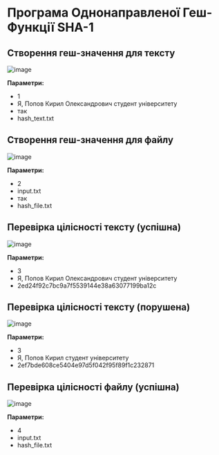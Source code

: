 # Програма Однонаправленої Геш-Функції SHA-1

## Створення геш-значення для тексту

![image](https://github.com/user-attachments/assets/7c87d352-1a1c-4091-b13e-70ccb8090c9a)

**Параметри:**
- 1
- Я, Попов Кирил Олександрович студент університету
- так
- hash_text.txt

## Створення геш-значення для файлу

![image](https://github.com/user-attachments/assets/b50371f9-e825-47e4-9433-d96828f2e614)

**Параметри:**
- 2
- input.txt
- так
- hash_file.txt

## Перевірка цілісності тексту (успішна)

![image](https://github.com/user-attachments/assets/f1c134be-e61c-46e2-a844-f67d32fd3b1e)

**Параметри:**
- 3
- Я, Попов Кирил Олександрович студент університету
- 2ed24f92c7bc9a7f5539144e38a63077199ba12c

## Перевірка цілісності тексту (порушена)

![image](https://github.com/user-attachments/assets/89ac6e7a-b737-4aee-9a9e-137cf228a3c5)

**Параметри:**
- 3
- Я, Попов Кирил студент університету
- 2ef7bde608ce5404e97d5f042f95f89f1c232871

## Перевірка цілісності файлу (успішна)

![image](https://github.com/user-attachments/assets/d1673aef-a817-4d69-b222-5529f125ac1f)

**Параметри:**
- 4
- input.txt
- hash_file.txt
